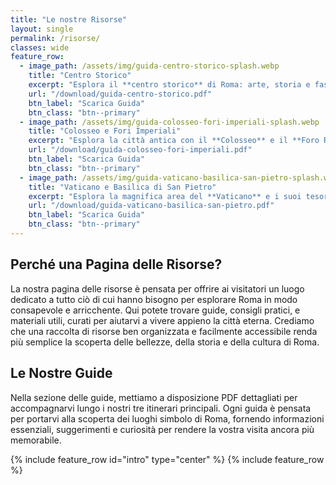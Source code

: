 ```yaml
---
title: "Le nostre Risorse"
layout: single
permalink: /risorse/
classes: wide
feature_row:
  - image_path: /assets/img/guida-centro-storico-splash.webp
    title: "Centro Storico"
    excerpt: "Esplora il **centro storico** di Roma: arte, storia e fascino eterno."
    url: "/download/guida-centro-storico.pdf"
    btn_label: "Scarica Guida"
    btn_class: "btn--primary"
  - image_path: /assets/img/guida-colosseo-fori-imperiali-splash.webp
    title: "Colosseo e Fori Imperiali"
    excerpt: "Esplora la città antica con il **Colosseo** e il **Foro Romano**."
    url: "/download/guida-colosseo-fori-imperiali.pdf"
    btn_label: "Scarica Guida"
    btn_class: "btn--primary"
  - image_path: /assets/img/guida-vaticano-basilica-san-pietro-splash.webp
    title: "Vaticano e Basilica di San Pietro"
    excerpt: "Esplora la magnifica area del **Vaticano** e i suoi tesori senza tempo."
    url: "/download/guida-vaticano-basilica-san-pietro.pdf"
    btn_label: "Scarica Guida"
    btn_class: "btn--primary"
---
```


## Perché una Pagina delle Risorse?

La nostra pagina delle risorse è pensata per offrire ai visitatori un luogo dedicato a tutto ciò di cui hanno bisogno per esplorare Roma in modo consapevole e arricchente. Qui potete trovare guide, consigli pratici, e materiali utili, curati per aiutarvi a vivere appieno la città eterna. Crediamo che una raccolta di risorse ben organizzata e facilmente accessibile renda più semplice la scoperta delle bellezze, della storia e della cultura di Roma.

## Le Nostre Guide

Nella sezione delle guide, mettiamo a disposizione PDF dettagliati per accompagnarvi lungo i nostri tre itinerari principali. Ogni guida è pensata per portarvi alla scoperta dei luoghi simbolo di Roma, fornendo informazioni essenziali, suggerimenti e curiosità per rendere la vostra visita ancora più memorabile.

{% include feature_row id="intro" type="center" %}
{% include feature_row %}